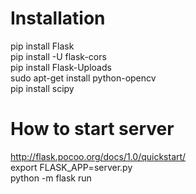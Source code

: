 # Installation
pip install Flask  
pip install -U flask-cors  
pip install Flask-Uploads  
sudo apt-get install python-opencv  
pip install scipy  

# How to start server
http://flask.pocoo.org/docs/1.0/quickstart/  
export FLASK_APP=server.py  
python -m flask run  
